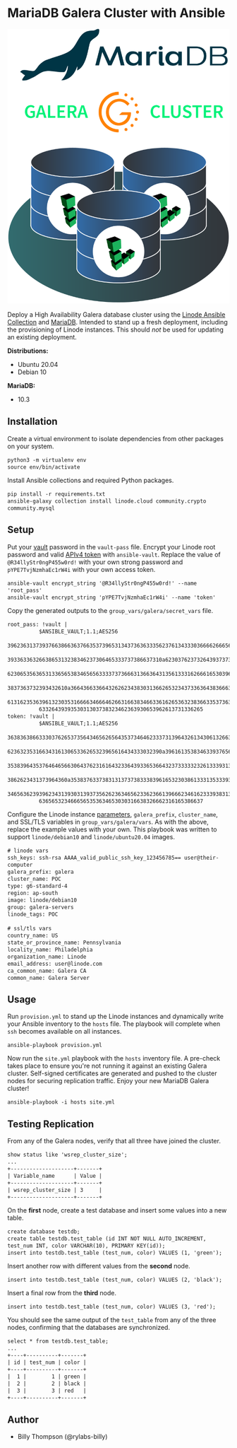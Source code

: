 # MariaDB Galera Cluster with Ansible

![mariadb-galera-diagram](mariadb-galera-diagram.png)

Deploy a High Availability Galera database cluster using the [Linode Ansible Collection](https://github.com/linode/ansible_linode) and [MariaDB](https://mariadb.com/kb/en/galera-cluster/). Intended to stand up a fresh deployment, including the provisioning of Linode instances. This should _not_ be used for updating an existing deployment. 

**Distributions:**

- Ubuntu 20.04
- Debian 10 

**MariaDB:**
 - 10.3

## Installation
Create a virtual environment to isolate dependencies from other packages on your system.
```
python3 -m virtualenv env
source env/bin/activate
```

Install Ansible collections and required Python packages.
```
pip install -r requirements.txt
ansible-galaxy collection install linode.cloud community.crypto community.mysql
```

## Setup
Put your [vault](https://docs.ansible.com/ansible/latest/user_guide/vault.html#encrypting-content-with-ansible-vault) password in the `vault-pass` file. Encrypt your Linode root password and valid [APIv4 token](https://www.linode.com/docs/guides/getting-started-with-the-linode-api/#create-an-api-token) with `ansible-vault`. Replace the value of `@R34llyStr0ngP455w0rd!` with your own strong password and `pYPE7TvjNzmhaEc1rW4i` with your own access token.
```
ansible-vault encrypt_string '@R34llyStr0ngP455w0rd!' --name 'root_pass'
ansible-vault encrypt_string 'pYPE7TvjNzmhaEc1rW4i' --name 'token'
```

Copy the generated outputs to the `group_vars/galera/secret_vars` file.
```
root_pass: !vault |
          $ANSIBLE_VAULT;1.1;AES256
          39623631373937663866363766353739653134373636333562376134333036666266656166366639
          3933633632663865313238346237306465333737386637310a623037623732643937373865646331
          62306535636531336565383465656333373736663136636431356133316266616530396565346336
          3837363732393432610a366436633664326262343830313662653234373363643836663662333832
          61316235363961323035316666346664626631663834663361626536323836633537363136643866
          6332643939353031303738323462363930653962613731336265
token: !vault |
          $ANSIBLE_VAULT;1.1;AES256
          36383638663330376265373564346562656435373464623337313964326134306132663533383061
          6236323531663431613065336265323965616434333032390a396161353834633937656137333231
          35383964353764646566306437623161643233643933653664323733333232613339313838393661
          3862623431373964360a353837633738313137373833383961653230386133313533393765663766
          34656362393962343139303139373562623634656233623661396662346162333938313136363630
          6365653234666565353634653030316638326662316165386637
```

Configure the Linode instance [parameters](https://github.com/linode/ansible_linode/blob/master/docs/instance.rst#id3), `galera_prefix`, `cluster_name`, and SSL/TLS variables in `group_vars/galera/vars`. As with the above, replace the example values with your own. This playbook was written to support `linode/debian10` and `linode/ubuntu20.04` images.
```
# linode vars
ssh_keys: ssh-rsa AAAA_valid_public_ssh_key_123456785== user@their-computer
galera_prefix: galera
cluster_name: POC
type: g6-standard-4
region: ap-south
image: linode/debian10
group: galera-servers
linode_tags: POC

# ssl/tls vars
country_name: US
state_or_province_name: Pennsylvania
locality_name: Philadelphia
organization_name: Linode
email_address: user@linode.com
ca_common_name: Galera CA
common_name: Galera Server
```

## Usage
Run `provision.yml` to stand up the Linode instances and dynamically write your Ansible inventory to the `hosts` file. The playbook will complete when `ssh` becomes available on all instances. 
```
ansible-playbook provision.yml
```

Now run the `site.yml` playbook with the `hosts` inventory file. A pre-check takes place to ensure you're not running it against an existing Galera cluster. Self-signed certificates are generated and pushed to the cluster nodes for securing replication traffic. Enjoy your new MariaDB Galera cluster!
```
ansible-playbook -i hosts site.yml
```

## Testing Replication
From any of the Galera nodes, verify that all three have joined the cluster.
```
show status like 'wsrep_cluster_size';
...
+--------------------+-------+
| Variable_name      | Value |
+--------------------+-------+
| wsrep_cluster_size | 3     |
+--------------------+-------+
```

On the **first** node, create a test database and insert some values into a new table.
```
create database testdb;
create table testdb.test_table (id INT NOT NULL AUTO_INCREMENT, test_num INT, color VARCHAR(10), PRIMARY KEY(id));
insert into testdb.test_table (test_num, color) VALUES (1, 'green');
```

Insert another row with different values from the **second** node.
```
insert into testdb.test_table (test_num, color) VALUES (2, 'black');
```

Insert a final row from the **third** node.
```
insert into testdb.test_table (test_num, color) VALUES (3, 'red');
```

You should see the same output of the `test_table` from any of the three nodes, confirming that the databases are synchronized.
```
select * from testdb.test_table;
...
+----+----------+-------+
| id | test_num | color |
+----+----------+-------+
|  1 |        1 | green |
|  2 |        2 | black |
|  3 |        3 | red   |
+----+----------+-------+
```

## Author

- Billy Thompson (@rylabs-billy)
